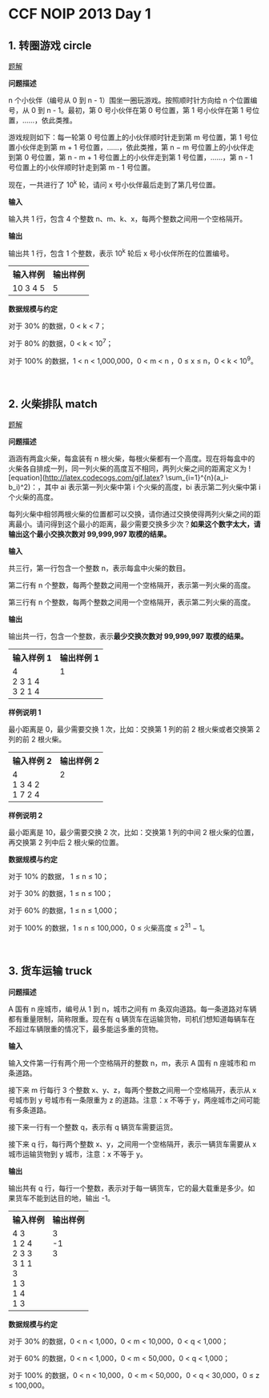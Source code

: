 # CCF NOIP 2013 Day 1

## 1. 转圈游戏 circle

<a href="https://github.com/bufhdy/tot-problem/blob/master/NOIP-2013/day-1/circle.md#circle">题解</a>

**问题描述**

n 个小伙伴（编号从 0 到 n - 1）围坐一圈玩游戏。按照顺时针方向给 n 个位置编号，从 0 到 n - 1。最初，第 0 号小伙伴在第 0 号位置，第 1 号小伙伴在第 1 号位置，……，依此类推。

游戏规则如下：每一轮第 0 号位置上的小伙伴顺时针走到第 m 号位置，第 1 号位置小伙伴走到第 m + 1 号位置，……，依此类推，第 n − m 号位置上的小伙伴走到第 0 号位置，第 n - m + 1 号位置上的小伙伴走到第 1 号位置，……，第 n - 1 号位置上的小伙伴顺时针走到第 m - 1 号位置。

现在，一共进行了 10<sup>k</sup> 轮，请问 x 号小伙伴最后走到了第几号位置。

**输入**

输入共 1 行，包含 4 个整数 n、m、k、x，每两个整数之间用一个空格隔开。

**输出**

输出共 1 行，包含 1 个整数，表示 10<sup>k</sup> 轮后 x 号小伙伴所在的位置编号。

<table>
<tr>
<th>输入样例</th>
<th>输出样例</th>	
</tr>
<tr>
<td valign="top">10 3 4 5</td>
<td valign="top">5</td>
</tr>
</table>

**数据规模与约定**

对于 30% 的数据，0 < k < 7；

对于 80% 的数据，0 < k < 10<sup>7</sup>；

对于 100% 的数据，1 < n < 1,000,000，0 < m < n ，0 ≤ x ≤ n，0 < k < 10<sup>9</sup>。

<br />

## 2. 火柴排队 match

<a href="https://github.com/bufhdy/tot-problem/blob/master/NOIP-2013/day-1/match.md#match">题解</a>

**问题描述**

涵涵有两盒火柴，每盒装有 n 根火柴，每根火柴都有一个高度。现在将每盒中的火柴各自排成一列，同一列火柴的高度互不相同，两列火柴之间的距离定义为 ![equation](http://latex.codecogs.com/gif.latex?
\sum_{i=1}^{n}(a_i-b_i)^2)：，其中 ai 表示第一列火柴中第 i 个火柴的高度，bi 表示第二列火柴中第 i 个火柴的高度。

每列火柴中相邻两根火柴的位置都可以交换，请你通过交换使得两列火柴之间的距离最小。请问得到这个最小的距离，最少需要交换多少次？**如果这个数字太大，请输出这个最小交换次数对 99,999,997 取模的结果。**

**输入**

共三行，第一行包含一个整数 n，表示每盒中火柴的数目。

第二行有 n 个整数，每两个整数之间用一个空格隔开，表示第一列火柴的高度。

第三行有 n 个整数，每两个整数之间用一个空格隔开，表示第二列火柴的高度。

**输出**

输出共一行，包含一个整数，表示**最少交换次数对 99,999,997 取模的结果。**

<table>
<tr>
<th>输入样例 1</th>
<th>输出样例 1</th>	
</tr>
<tr>
<td valign="top">
4<br />
2 3 1 4<br />
3 2 1 4<br />
</td>
<td valign="top">1</td>
</tr>
</table>

**样例说明 1**

最小距离是 0，最少需要交换 1 次，比如：交换第 1 列的前 2 根火柴或者交换第 2 列的前 2 根火柴。

<table>
<tr>
<th>输入样例 2</th>
<th>输出样例 2</th>	
</tr>
<tr>
<td valign="top">
4<br />
1 3 4 2<br />
1 7 2 4<br />
</td>
<td valign="top">2</td>
</tr>
</table>

**样例说明 2**

最小距离是 10，最少需要交换 2 次，比如：交换第 1 列的中间 2 根火柴的位置，再交换第 2 列中后 2 根火柴的位置。

**数据规模与约定**

对于 10% 的数据， 1 ≤ n ≤ 10；

对于 30% 的数据，1 ≤ n ≤ 100；

对于 60% 的数据，1 ≤ n ≤ 1,000；

对于 100% 的数据，1 ≤ n ≤ 100,000，0 ≤ 火柴高度 ≤ 2<sup>31</sup> − 1。

<br />

## 3. 货车运输 truck

**问题描述**

A 国有 n 座城市，编号从 1 到 n，城市之间有 m 条双向道路。每一条道路对车辆都有重量限制，简称限重。现在有 q 辆货车在运输货物，司机们想知道每辆车在不超过车辆限重的情况下，最多能运多重的货物。

**输入**

输入文件第一行有两个用一个空格隔开的整数 n，m，表示 A 国有 n 座城市和 m 条道路。

接下来 m 行每行 3 个整数 x、y、z，每两个整数之间用一个空格隔开，表示从 x 号城市到 y 号城市有一条限重为 z 的道路。注意：x 不等于 y，两座城市之间可能有多条道路。

接下来一行有一个整数 q，表示有 q 辆货车需要运货。

接下来 q 行，每行两个整数 x、y，之间用一个空格隔开，表示一辆货车需要从 x 城市运输货物到 y 城市，注意：x 不等于 y。

**输出**

输出共有 q 行，每行一个整数，表示对于每一辆货车，它的最大载重是多少。如果货车不能到达目的地，输出 -1。

<table>
<tr>
<th>输入样例</th>
<th>输出样例</th>	
</tr>
<tr>
<td valign="top">
4 3<br />
1 2 4<br />
2 3 3<br />
3 1 1<br />
3<br />
1 3<br />
1 4<br />
1 3<br />
</td>
<td valign="top">
3<br />
-1<br />
3<br />
</td>
</tr>
</table>

**数据规模与约定**

对于 30% 的数据，0 < n < 1,000，0 < m < 10,000，0 < q < 1,000；

对于 60% 的数据，0 < n < 1,000，0 < m < 50,000，0 < q < 1,000；

对于 100% 的数据，0 < n < 10,000，0 < m < 50,000，0 < q < 30,000，0 ≤ z ≤ 100,000。
